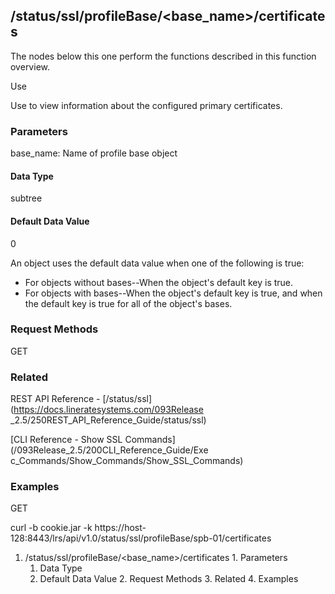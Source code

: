 ## /status/ssl/profileBase/<base_name>/certificates

The nodes below this one perform the functions described in this function
overview.

Use

Use to view information about the configured primary certificates.

### Parameters

base_name: Name of profile base object

#### Data Type

subtree

#### Default Data Value

0

An object uses the default data value when one of the following is true:

  * For objects without bases--When the object's default key is true.
  * For objects with bases--When the object's default key is true, and when the default key is true for all of the object's bases.

### Request Methods

GET

### Related

REST API Reference - [/status/ssl](https://docs.lineratesystems.com/093Release
_2.5/250REST_API_Reference_Guide/status/ssl)

[CLI Reference - Show SSL Commands](/093Release_2.5/200CLI_Reference_Guide/Exe
c_Commands/Show_Commands/Show_SSL_Commands)

### Examples

GET

curl -b cookie.jar -k
https://host-128:8443/lrs/api/v1.0/status/ssl/profileBase/spb-01/certificates

  1. /status/ssl/profileBase/<base_name>/certificates
    1. Parameters
      1. Data Type
      2. Default Data Value
    2. Request Methods
    3. Related
    4. Examples

